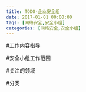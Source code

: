 ```yaml
---
title: TODO-企业安全组
date: 2017-01-01 00:00:00
tags: [网络安全,安全小组]
categories: [网络安全,安全小组]
---
```

#工作内容指导


#安全小组工作范围


#关注的领域


#分类